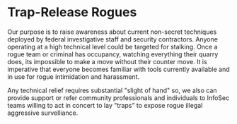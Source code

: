 # Trap-Release Rogues
 
Our purpose is to raise awareness about current non-secret techniques deployed by federal investigative staff and security contractors.  Anyone operating at a high technical level could be targeted for stalking. Once a rogue team or criminal has occupancy, watching everything their quarry does, its impossible to make a move without their counter move.   It is imperative that everyone becomes familiar with tools currently available and in use for rogue intimidation and harassment.

Any technical relief requires substantial "slight of hand" so, we also can provide support or refer community professionals and individuals to InfoSec teams willing to act in concert to lay "traps" to expose rogue illegal aggressive survelliance. 
